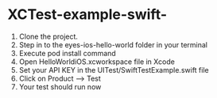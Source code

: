 # XCTest-example-swift-

1) Clone the project.
2) Step in to the eyes-ios-hello-world folder in your terminal
3) Execute pod install command
4) Open HelloWorldiOS.xcworkspace file in Xcode
5) Set your API KEY in the UITest/SwiftTestExample.swift file
6) Click on Product --> Test 
7) Your test should run now

